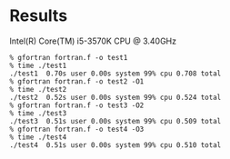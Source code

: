 Results
=======

Intel(R) Core(TM) i5-3570K CPU @ 3.40GHz

    % gfortran fortran.f -o test1
    % time ./test1 
    ./test1  0.70s user 0.00s system 99% cpu 0.708 total
    % gfortran fortran.f -o test2 -O1
    % time ./test2 
    ./test2  0.52s user 0.00s system 99% cpu 0.524 total
    % gfortran fortran.f -o test3 -O2
    % time ./test3
    ./test3  0.51s user 0.00s system 99% cpu 0.509 total
    % gfortran fortran.f -o test4 -O3
    % time ./test4
    ./test4  0.51s user 0.00s system 99% cpu 0.510 total

